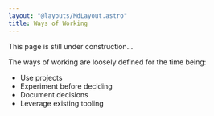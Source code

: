 ```yaml
---
layout: "@layouts/MdLayout.astro"
title: Ways of Working
---
```


This page is still under construction...

The ways of working are loosely defined for the time being:

- Use projects
- Experiment before deciding
- Document decisions
- Leverage existing tooling